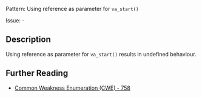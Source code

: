 Pattern: Using reference as parameter for `va_start()`

Issue: -

## Description

Using reference as parameter for `va_start()` results in undefined behaviour.

## Further Reading

* [Common Weakness Enumeration (CWE) - 758](https://cwe.mitre.org/data/definitions/758.html)